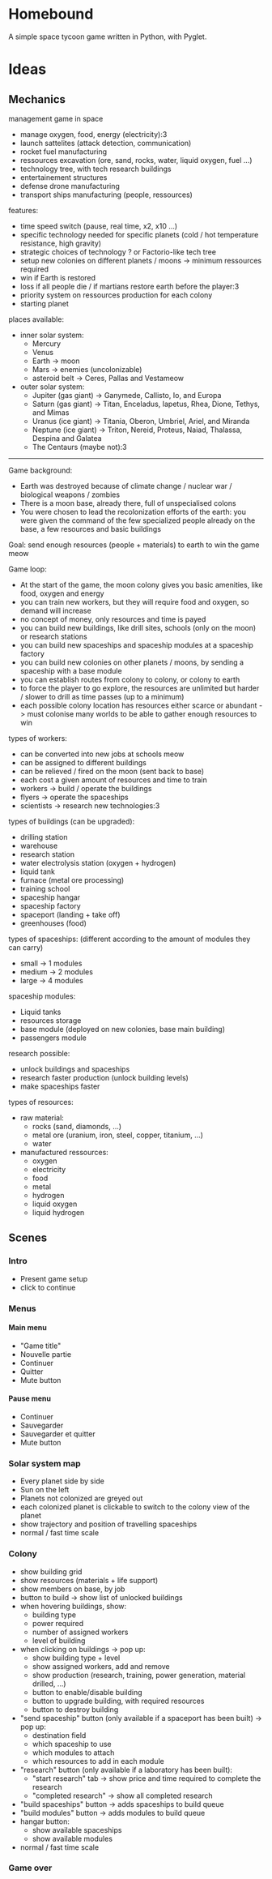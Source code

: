 # Homebound

A simple space tycoon game written in Python, with Pyglet.

# Ideas

## Mechanics

management game in space
- manage oxygen, food, energy (electricity):3
- launch sattelites (attack detection, communication)
- rocket fuel manufacturing
- ressources excavation (ore, sand, rocks, water, liquid oxygen, fuel ...)
- technology tree, with tech research buildings
- entertainement structures
- defense drone manufacturing
- transport ships manufacturing (people, ressources)

features:
- time speed switch (pause, real time, x2, x10 ...)
- specific technology needed for specific planets (cold / hot temperature resistance, high gravity)
- strategic choices of technology ? or Factorio-like tech tree
- setup new colonies on different planets / moons -> minimum ressources required
- win if Earth is restored
- loss if all people die / if martians restore earth before the player:3
- priority system on ressources production for each colony
- starting planet

places available:
- inner solar system:
    - Mercury
    - Venus
    - Earth -> moon
    - Mars -> enemies (uncolonizable)
    - asteroid belt -> Ceres, Pallas and Vestameow
- outer solar system:
    - Jupiter (gas giant) -> Ganymede, Callisto, Io, and Europa
    - Saturn (gas giant) -> Titan, Enceladus, Iapetus, Rhea, Dione, Tethys, and Mimas
    - Uranus (ice giant) -> Titania, Oberon, Umbriel, Ariel, and Miranda
    - Neptune (ice giant) -> Triton, Nereid, Proteus, Naiad, Thalassa, Despina and Galatea
    - The Centaurs (maybe not):3

---

Game background:
- Earth was destroyed because of climate change / nuclear war / biological weapons / zombies
- There is a moon base, already there, full of unspecialised colons
- You were chosen to lead the recolonization efforts of the earth: you were given the command of the few specialized people already on the base, a few resources and basic buildings

Goal: send enough resources (people + materials) to earth to win the game meow

Game loop:
- At the start of the game, the moon colony gives you basic amenities, like food, oxygen and energy
- you can train new workers, but they will require food and oxygen, so demand will increase
- no concept of money, only resources and time is payed
- you can build new buildings, like drill sites, schools (only on the moon) or research stations
- you can build new spaceships and spaceship modules at a spaceship factory
- you can build new colonies on other planets / moons, by sending a spaceship with a base module
- you can establish routes from colony to colony, or colony to earth
- to force the player to go explore, the resources are unlimited but harder / slower to drill as time passes (up to a minimum)
- each possible colony location has resources either scarce or abundant -> must colonise many worlds to be able to gather enough resources to win

types of workers:
- can be converted into new jobs at schools meow
- can be assigned to different buildings
- can be relieved / fired on the moon (sent back to base)
- each cost a given amount of resources and time to train
- workers -> build / operate the buildings
- flyers -> operate the spaceships
- scientists -> research new technologies:3

types of buildings (can be upgraded):
- drilling station
- warehouse
- research station
- water electrolysis station (oxygen + hydrogen)
- liquid tank
- furnace (metal ore processing)
- training school
- spaceship hangar
- spaceship factory
- spaceport (landing + take off)
- greenhouses (food)

types of spaceships: (different according to the amount of modules they can carry)
- small -> 1 modules
- medium -> 2 modules
- large -> 4 modules

spaceship modules:
- Liquid tanks
- resources storage
- base module (deployed on new colonies, base main building)
- passengers module

research possible:
- unlock buildings and spaceships
- research faster production (unlock building levels)
- make spaceships faster

types of resources:
- raw material:
    - rocks (sand, diamonds, ...)
    - metal ore (uranium, iron, steel, copper, titanium, ...)
    - water
- manufactured ressources:
    - oxygen
    - electricity
    - food
    - metal
    - hydrogen
    - liquid oxygen
    - liquid hydrogen

## Scenes

### Intro

- Present game setup
- click to continue

### Menus

#### Main menu

- "Game title"
- Nouvelle partie
- Continuer
- Quitter
- Mute button

#### Pause menu

- Continuer
- Sauvegarder
- Sauvegarder et quitter
- Mute button

### Solar system map

- Every planet side by side
- Sun on the left
- Planets not colonized are greyed out
- each colonized planet is clickable to switch to the colony view of the planet
- show trajectory and position of travelling spaceships
- normal / fast time scale

### Colony

- show building grid
- show resources (materials + life support)
- show members on base, by job
- button to build -> show list of unlocked buildings
- when hovering buildings, show:
    - building type
    - power required
    - number of assigned workers
    - level of building
- when clicking on buildings -> pop up:
    - show building type + level
    - show assigned workers, add and remove
    - show production (research, training, power generation, material drilled, ...)
    - button to enable/disable building
    - button to upgrade building, with required resources
    - button to destroy building
- "send spaceship" button (only available if a spaceport has been built) -> pop up:
    - destination field
    - which spaceship to use
    - which modules to attach
    - which resources to add in each module
- "research" button (only available if a laboratory has been built):
    - "start research" tab -> show price and time required to complete the research
    - "completed research" -> show all completed research
- "build spaceships" button -> adds spaceships to build queue
- "build modules" button -> adds modules to build queue
- hangar button:
    - show available spaceships
    - show available modules
- normal / fast time scale

### Game over
